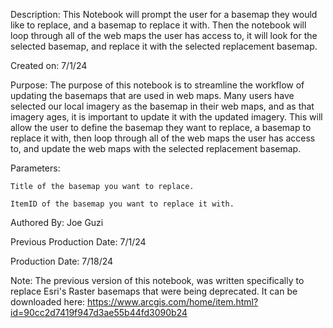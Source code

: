 Description: This Notebook will prompt the user for a basemap they would like to replace, and a basemap to replace it with. Then the notebook will loop through all of the web maps the user has access to, it will look for the selected basemap, and replace it with the selected replacement basemap.

Created on: 7/1/24

Purpose: The purpose of this notebook is to streamline the workflow of updating the basemaps that are used in web maps. Many users have selected our local imagery as the basemap in their web maps, and as that imagery ages, it is important to update it with the updated imagery. This will allow the user to define the basemap they want to replace, a basemap to replace it with, then loop through all of the web maps the user has access to, and update the web maps with the selected replacement basemap.

Parameters:

    Title of the basemap you want to replace.

    ItemID of the basemap you want to replace it with.

Authored By: Joe Guzi

Previous Production Date: 7/1/24

Production Date: 7/18/24

Note: The previous version of this notebook, was written specifically to replace Esri's Raster basemaps that were being deprecated. It can be downloaded here: https://www.arcgis.com/home/item.html?id=90cc2d7419f947d3ae55b44fd3090b24

